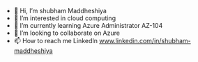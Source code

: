 - 👋 Hi, I’m shubham Maddheshiya
- 👀 I’m interested in cloud computing
- 🌱 I’m currently learning Azure Administrator AZ-104
- 💞️ I’m looking to collaborate on Azure
- 📫 How to reach me LinkedIn www.linkedin.com/in/shubham-maddheshiya

<!---
shubhuzone/shubhuzone is a ✨ special ✨ repository because its `README.md` (this file) appears on your GitHub profile.
You can click the Preview link to take a look at your changes.
--->
